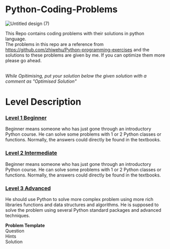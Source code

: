# Python-Coding-Problems

![Untitled design (7)](https://user-images.githubusercontent.com/83531337/155879662-e7a477ac-6e99-404f-8c10-b710718c992a.png)

 This Repo contains coding problems with their solutions in python language.  
 The problems in this repo are a reference from https://github.com/zhiwehu/Python-programming-exercises and the solutions to these problems are given by me.
 If you can optimize them more please go ahead.<br><br>

 *While Opitimising, put your solution below the given solution with a comment as "Optimised Solution"*
 

# Level Description 

### [Level 1 Beginner](https://github.com/Aashutosh0033/Python-Coding-Problems/tree/main/Level%201/Question-Solution.md)
Beginner means someone who has just gone through an introductory Python course. He can solve some problems with 1 or 2 Python classes or functions. Normally, the answers could directly be found in the textbooks.

### [Level 2 Intermediate](https://github.com/Aashutosh0033/Python-Coding-Problems/tree/main/Level%202/Question-Solution.md)
Beginner means someone who has just gone through an introductory Python course. He can solve some problems with 1 or 2 Python classes or functions. Normally, the answers could directly be found in the textbooks.

### [Level 3 Advanced](https://github.com/Aashutosh0033/Python-Coding-Problems/tree/main/Level%203/Question-Solution.md)
He should use Python to solve more complex problem using more rich libraries functions and data structures and algorithms. He is supposed to solve the problem using several Python standard packages and advanced techniques.

**Problem Template** 
<br/>Question<br/>
Hints<br>
Solution
